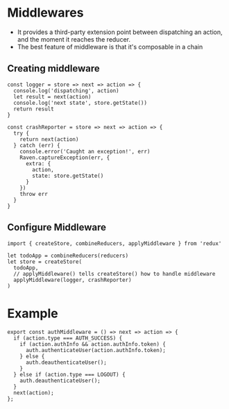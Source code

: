 # Middlewares

* It provides a third-party extension point between dispatching an action, and the moment it reaches the reducer. 
* The best feature of middleware is that it's composable in a chain

## Creating middleware

```
const logger = store => next => action => {
  console.log('dispatching', action)
  let result = next(action)
  console.log('next state', store.getState())
  return result
}

const crashReporter = store => next => action => {
  try {
    return next(action)
  } catch (err) {
    console.error('Caught an exception!', err)
    Raven.captureException(err, {
      extra: {
        action,
        state: store.getState()
      }
    })
    throw err
  }
}
```

## Configure Middleware

```
import { createStore, combineReducers, applyMiddleware } from 'redux'

let todoApp = combineReducers(reducers)
let store = createStore(
  todoApp,
  // applyMiddleware() tells createStore() how to handle middleware
  applyMiddleware(logger, crashReporter)
)
```

# Example

```
export const authMiddleware = () => next => action => {  
  if (action.type === AUTH_SUCCESS) {
    if (action.authInfo && action.authInfo.token) {
      auth.authenticateUser(action.authInfo.token);
    } else {
      auth.deauthenticateUser();
    }
  } else if (action.type === LOGOUT) {
    auth.deauthenticateUser();
  }
  next(action);
};
```


